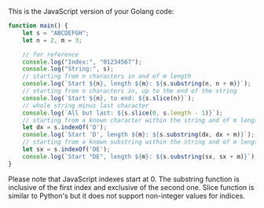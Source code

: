 This is the JavaScript version of your Golang code:

```js
function main() {
    let s = "ABCDEFGH";
    let n = 2, m = 3;

    // for reference
    console.log("Index:", "01234567");
    console.log("String:", s);
    // starting from n characters in and of m length
    console.log(`Start ${n}, length ${m}: ${s.substring(n, n + m)}`);
    // starting from n characters in, up to the end of the string
    console.log(`Start ${n}, to end: ${s.slice(n)}`);
    // whole string minus last character
    console.log(`All but last: ${s.slice(0, s.length - 1)}`);
    // starting from a known character within the string and of m length
    let dx = s.indexOf('D');
    console.log(`Start 'D', length ${m}: ${s.substring(dx, dx + m)}`);
    // starting from a known substring within the string and of m length
    let sx = s.indexOf('DE');
    console.log(`Start "DE", length ${m}: ${s.substring(sx, sx + m)}`);
}
```
Please note that JavaScript indexes start at 0. The substring function is inclusive of the first index and exclusive of the second one. Slice function is similar to Python's but it does not support non-integer values for indices.
